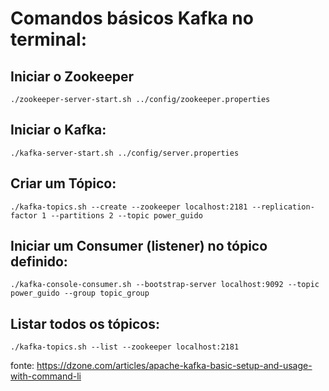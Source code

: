 # Comandos básicos Kafka no terminal:

## Iniciar o Zookeeper

`./zookeeper-server-start.sh ../config/zookeeper.properties`

## Iniciar o Kafka:

`./kafka-server-start.sh ../config/server.properties`

## Criar um Tópico:

`./kafka-topics.sh --create --zookeeper localhost:2181 --replication-factor 1 --partitions 2 --topic power_guido`

## Iniciar um Consumer (listener) no tópico definido:

`./kafka-console-consumer.sh --bootstrap-server localhost:9092 --topic power_guido --group topic_group`

## Listar todos os tópicos:

`./kafka-topics.sh --list --zookeeper localhost:2181`

fonte: https://dzone.com/articles/apache-kafka-basic-setup-and-usage-with-command-li
